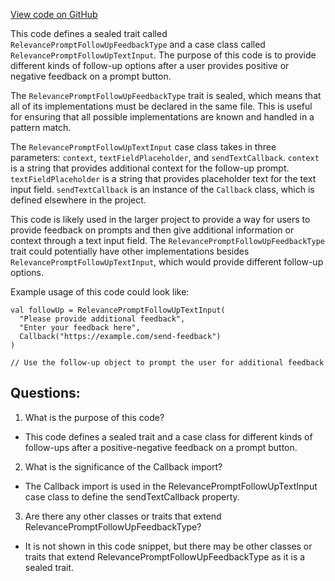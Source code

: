 [View code on GitHub](https://github.com/misbahsy/the-algorithm/product-mixer/core/src/main/scala/com/twitter/product_mixer/core/model/marshalling/response/urt/item/prompt/RelevancePromptFollowUpFeedbackType.scala)

This code defines a sealed trait called `RelevancePromptFollowUpFeedbackType` and a case class called `RelevancePromptFollowUpTextInput`. The purpose of this code is to provide different kinds of follow-up options after a user provides positive or negative feedback on a prompt button. 

The `RelevancePromptFollowUpFeedbackType` trait is sealed, which means that all of its implementations must be declared in the same file. This is useful for ensuring that all possible implementations are known and handled in a pattern match. 

The `RelevancePromptFollowUpTextInput` case class takes in three parameters: `context`, `textFieldPlaceholder`, and `sendTextCallback`. `context` is a string that provides additional context for the follow-up prompt. `textFieldPlaceholder` is a string that provides placeholder text for the text input field. `sendTextCallback` is an instance of the `Callback` class, which is defined elsewhere in the project. 

This code is likely used in the larger project to provide a way for users to provide feedback on prompts and then give additional information or context through a text input field. The `RelevancePromptFollowUpFeedbackType` trait could potentially have other implementations besides `RelevancePromptFollowUpTextInput`, which would provide different follow-up options. 

Example usage of this code could look like:

```
val followUp = RelevancePromptFollowUpTextInput(
  "Please provide additional feedback",
  "Enter your feedback here",
  Callback("https://example.com/send-feedback")
)

// Use the follow-up object to prompt the user for additional feedback
```
## Questions: 
 1. What is the purpose of this code?
- This code defines a sealed trait and a case class for different kinds of follow-ups after a positive-negative feedback on a prompt button.

2. What is the significance of the Callback import?
- The Callback import is used in the RelevancePromptFollowUpTextInput case class to define the sendTextCallback property.

3. Are there any other classes or traits that extend RelevancePromptFollowUpFeedbackType?
- It is not shown in this code snippet, but there may be other classes or traits that extend RelevancePromptFollowUpFeedbackType as it is a sealed trait.
